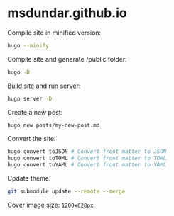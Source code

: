# msdundar.github.io

Compile site in minified version:

```sh
hugo --minify
```

Compile site and generate /public folder:

```sh
hugo -D
```

Build site and run server:

```sh
hugo server -D
```

Create a new post:

```sh
hugo new posts/my-new-post.md
```

Convert the site:

```sh
hugo convert toJSON # Convert front matter to JSON
hugo convert toTOML # Convert front matter to TOML
hugo convert toYAML # Convert front matter to YAML
```

Update theme:

```sh
git submodule update --remote --merge
```

Cover image size: `1200x628px`
